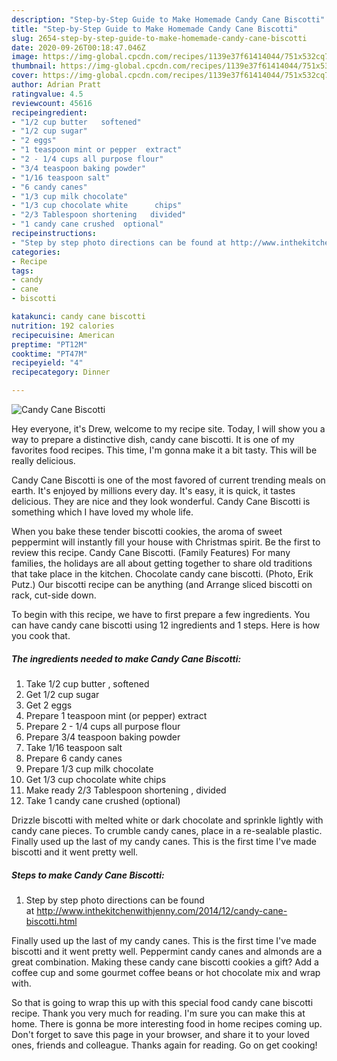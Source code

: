 ```yaml
---
description: "Step-by-Step Guide to Make Homemade Candy Cane Biscotti"
title: "Step-by-Step Guide to Make Homemade Candy Cane Biscotti"
slug: 2654-step-by-step-guide-to-make-homemade-candy-cane-biscotti
date: 2020-09-26T00:18:47.046Z
image: https://img-global.cpcdn.com/recipes/1139e37f61414044/751x532cq70/candy-cane-biscotti-recipe-main-photo.jpg
thumbnail: https://img-global.cpcdn.com/recipes/1139e37f61414044/751x532cq70/candy-cane-biscotti-recipe-main-photo.jpg
cover: https://img-global.cpcdn.com/recipes/1139e37f61414044/751x532cq70/candy-cane-biscotti-recipe-main-photo.jpg
author: Adrian Pratt
ratingvalue: 4.5
reviewcount: 45616
recipeingredient:
- "1/2 cup butter   softened"
- "1/2 cup sugar"
- "2 eggs"
- "1 teaspoon mint or pepper  extract"
- "2 - 1/4 cups all purpose flour"
- "3/4 teaspoon baking powder"
- "1/16 teaspoon salt"
- "6 candy canes"
- "1/3 cup milk chocolate"
- "1/3 cup chocolate white      chips"
- "2/3 Tablespoon shortening   divided"
- "1 candy cane crushed  optional"
recipeinstructions:
- "Step by step photo directions can be found at http://www.inthekitchenwithjenny.com/2014/12/candy-cane-biscotti.html"
categories:
- Recipe
tags:
- candy
- cane
- biscotti

katakunci: candy cane biscotti 
nutrition: 192 calories
recipecuisine: American
preptime: "PT12M"
cooktime: "PT47M"
recipeyield: "4"
recipecategory: Dinner

---
```



![Candy Cane Biscotti](https://img-global.cpcdn.com/recipes/1139e37f61414044/751x532cq70/candy-cane-biscotti-recipe-main-photo.jpg)

Hey everyone, it's Drew, welcome to my recipe site. Today, I will show you a way to prepare a distinctive dish, candy cane biscotti. It is one of my favorites food recipes. This time, I'm gonna make it a bit tasty. This will be really delicious.

Candy Cane Biscotti is one of the most favored of current trending meals on earth. It's enjoyed by millions every day. It's easy, it is quick, it tastes delicious. They are nice and they look wonderful. Candy Cane Biscotti is something which I have loved my whole life.

When you bake these tender biscotti cookies, the aroma of sweet peppermint will instantly fill your house with Christmas spirit. Be the first to review this recipe. Candy Cane Biscotti. (Family Features) For many families, the holidays are all about getting together to share old traditions that take place in the kitchen. Chocolate candy cane biscotti. (Photo, Erik Putz.) Our biscotti recipe can be anything (and Arrange sliced biscotti on rack, cut-side down.


To begin with this recipe, we have to first prepare a few ingredients. You can have candy cane biscotti using 12 ingredients and 1 steps. Here is how you cook that.

<!--inarticleads1-->

##### The ingredients needed to make Candy Cane Biscotti:

1. Take 1/2 cup butter ,  softened
1. Get 1/2 cup sugar
1. Get 2 eggs
1. Prepare 1 teaspoon mint (or pepper)  extract
1. Prepare 2 - 1/4 cups all purpose flour
1. Prepare 3/4 teaspoon baking powder
1. Take 1/16 teaspoon salt
1. Prepare 6 candy canes
1. Prepare 1/3 cup milk chocolate
1. Get 1/3 cup chocolate white      chips
1. Make ready 2/3 Tablespoon shortening ,  divided
1. Take 1 candy cane crushed  (optional)


Drizzle biscotti with melted white or dark chocolate and sprinkle lightly with candy cane pieces. To crumble candy canes, place in a re-sealable plastic. Finally used up the last of my candy canes. This is the first time I&#39;ve made biscotti and it went pretty well. 

<!--inarticleads2-->

##### Steps to make Candy Cane Biscotti:

1. Step by step photo directions can be found at http://www.inthekitchenwithjenny.com/2014/12/candy-cane-biscotti.html


Finally used up the last of my candy canes. This is the first time I&#39;ve made biscotti and it went pretty well. Peppermint candy canes and almonds are a great combination. Making these candy cane biscotti cookies a gift? Add a coffee cup and some gourmet coffee beans or hot chocolate mix and wrap with. 

So that is going to wrap this up with this special food candy cane biscotti recipe. Thank you very much for reading. I'm sure you can make this at home. There is gonna be more interesting food in home recipes coming up. Don't forget to save this page in your browser, and share it to your loved ones, friends and colleague. Thanks again for reading. Go on get cooking!
